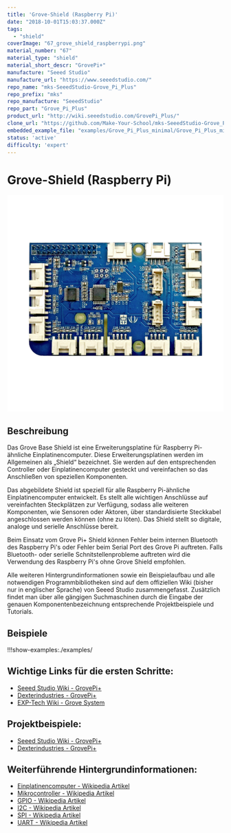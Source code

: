 ```yaml
---
title: 'Grove-Shield (Raspberry Pi)'
date: "2018-10-01T15:03:37.000Z"
tags: 
  - "shield"
coverImage: "67_grove_shield_raspberrypi.png"
material_number: "67"
material_type: "shield"
material_short_descr: "GrovePi+"
manufacture: "Seeed Studio"
manufacture_url: "https://www.seeedstudio.com/"
repo_name: "mks-SeeedStudio-Grove_Pi_Plus"
repo_prefix: "mks"
repo_manufacture: "SeeedStudio"
repo_part: "Grove_Pi_Plus"
product_url: "http://wiki.seeedstudio.com/GrovePi_Plus/"
clone_url: "https://github.com/Make-Your-School/mks-SeeedStudio-Grove_Pi_Plus.git"
embedded_example_file: "examples/Grove_Pi_Plus_minimal/Grove_Pi_Plus_minimal.ino"
status: 'active'
difficulty: 'expert'
---
```



# Grove-Shield (Raspberry Pi)

![Grove-Shield (Raspberry Pi)](./67_grove_shield_raspberrypi.png)

## Beschreibung
Das Grove Base Shield ist eine Erweiterungsplatine für Raspberry Pi-ähnliche Einplatinencomputer. Diese Erweiterungsplatinen werden im Allgemeinen als „Shield“ bezeichnet. Sie werden auf den entsprechenden Controller oder Einplatinencomputer gesteckt und vereinfachen so das Anschließen von speziellen Komponenten.

Das abgebildete Shield ist speziell für alle Raspberry Pi-ähnliche Einplatinencomputer entwickelt. Es stellt alle wichtigen Anschlüsse auf vereinfachten Steckplätzen zur Verfügung, sodass alle weiteren Komponenten, wie Sensoren oder Aktoren, über standardisierte Steckkabel angeschlossen werden können (ohne zu löten). Das Shield stellt so digitale, analoge und serielle Anschlüsse bereit.

Beim Einsatz vom Grove Pi+ Shield können Fehler beim internen Bluetooth des Raspberry Pi's oder Fehler beim Serial Port des Grove Pi auftreten. Falls Bluetooth- oder serielle Schnitstellenprobleme auftreten wird die Verwendung des Raspberry Pi's ohne Grove Shield empfohlen.

Alle weiteren Hintergrundinformationen sowie ein Beispielaufbau und alle notwendigen Programmbibliotheken sind auf dem offiziellen Wiki (bisher nur in englischer Sprache) von Seeed Studio zusammengefasst. Zusätzlich findet man über alle gängigen Suchmaschinen durch die Eingabe der genauen Komponentenbezeichnung entsprechende Projektbeispiele und Tutorials.




## Beispiele

!!!show-examples:./examples/



<!-- infolist -->



## Wichtige Links für die ersten Schritte:

- [Seeed Studio Wik](http://wiki.seeedstudio.com/GrovePi_Plus/)[i - GrovePi+](http://wiki.seeedstudio.com/GrovePi_Plus/)
- [Dexterindustries - GrovePi+](https://www.dexterindustries.com/GrovePi/get-started-with-the-grovepi/)
- [EXP-Tech Wiki - Grove System](https://www.exp-tech.de/seeed-grove-wiki)

## Projektbeispiele:

- [Seeed Studio Wik](http://wiki.seeedstudio.com/GrovePi_Plus/)[i - GrovePi+](http://wiki.seeedstudio.com/GrovePi_Plus/)
- [Dexterindustries - GrovePi+](https://www.dexterindustries.com/GrovePi/get-started-with-the-grovepi/)

## Weiterführende Hintergrundinformationen:

- [Einplatinencomputer - Wikipedia Artikel](https://de.wikipedia.org/wiki/Einplatinencomputer)
- [Mikrocontroller - Wikipedia Artikel](https://de.wikipedia.org/wiki/Mikrocontroller)
- [GPIO - Wikipedia Artikel](https://de.wikipedia.org/wiki/Allzweckeingabe/-ausgabe)
- [I2C - Wikipedia Artikel](https://de.wikipedia.org/wiki/I%C2%B2C)
- [SPI - Wikipedia Artikel](https://de.wikipedia.org/wiki/Serial_Peripheral_Interface)
- [UART - Wikipedia Artikel](https://de.wikipedia.org/wiki/Universal_Asynchronous_Receiver_Transmitter)

